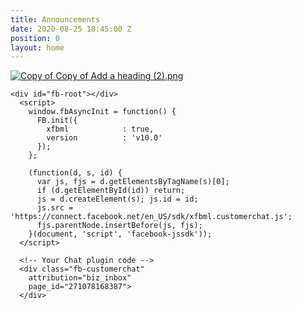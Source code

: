 ```yaml
---
title: Announcements
date: 2020-08-25 18:45:00 Z
position: 0
layout: home
---
```


[![Copy of Copy of Add a heading (2).png](/uploads/Copy%20of%20Copy%20of%20Add%20a%20heading%20(2).png)](https://clients.mindbodyonline.com/classic/ws?studioid=23881&stype=42)

<!-- Messenger Chat plugin Code -->
    <div id="fb-root"></div>
      <script>
        window.fbAsyncInit = function() {
          FB.init({
            xfbml            : true,
            version          : 'v10.0'
          });
        };

        (function(d, s, id) {
          var js, fjs = d.getElementsByTagName(s)[0];
          if (d.getElementById(id)) return;
          js = d.createElement(s); js.id = id;
          js.src = 'https://connect.facebook.net/en_US/sdk/xfbml.customerchat.js';
          fjs.parentNode.insertBefore(js, fjs);
        }(document, 'script', 'facebook-jssdk'));
      </script>

      <!-- Your Chat plugin code -->
      <div class="fb-customerchat"
        attribution="biz_inbox"
        page_id="271078168387">
      </div>